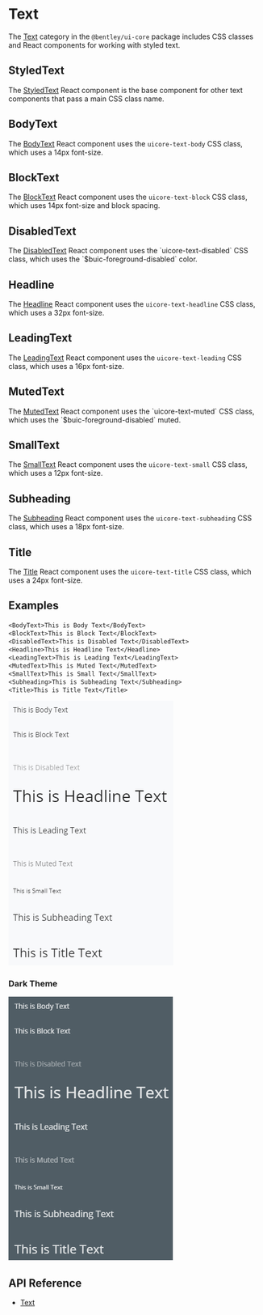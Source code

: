 # Text

The [Text]($ui-core:Text) category in the `@bentley/ui-core` package includes
CSS classes and React components for working with styled text.

## StyledText

The [StyledText]($ui-core) React component is the base component for other text components that pass a main CSS class name.

## BodyText

The [BodyText]($ui-core) React component uses the `uicore-text-body` CSS class, which
uses a 14px font-size.

## BlockText

The [BlockText]($ui-core) React component uses the `uicore-text-block` CSS class, which
uses 14px font-size and block spacing.

## DisabledText

The [DisabledText]($ui-core) React component uses the `uicore-text-disabled` CSS class, which
uses the `$buic-foreground-disabled` color.

## Headline

The [Headline]($ui-core) React component uses the `uicore-text-headline` CSS class, which
uses a 32px font-size.

## LeadingText

The [LeadingText]($ui-core) React component uses the `uicore-text-leading` CSS class, which
uses a 16px font-size.

## MutedText

The [MutedText]($ui-core) React component uses the `uicore-text-muted` CSS class, which
uses the `$buic-foreground-disabled` muted.

## SmallText

The [SmallText]($ui-core) React component uses the `uicore-text-small` CSS class, which
uses a 12px font-size.

## Subheading

The [Subheading]($ui-core) React component uses the `uicore-text-subheading` CSS class, which
uses a 18px font-size.

## Title

The [Title]($ui-core) React component uses the `uicore-text-title` CSS class, which
uses a 24px font-size.

## Examples

```tsx
<BodyText>This is Body Text</BodyText>
<BlockText>This is Block Text</BlockText>
<DisabledText>This is Disabled Text</DisabledText>
<Headline>This is Headline Text</Headline>
<LeadingText>This is Leading Text</LeadingText>
<MutedText>This is Muted Text</MutedText>
<SmallText>This is Small Text</SmallText>
<Subheading>This is Subheading Text</Subheading>
<Title>This is Title Text</Title>
```

![text](./images/Text.png "Text Components")

### Dark Theme

![text dark](./images/TextDark.png "Text Components in Dark Theme")

## API Reference

* [Text]($ui-core:Text)
